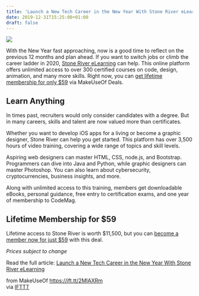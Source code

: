 ```yaml
---
title: 'Launch a New Tech Career in the New Year With Stone River eLearning'
date: 2019-12-31T15:25:00+01:00
draft: false
---
```


![](https://static.makeuseof.com/wp-content/uploads/2019/12/sale_13787_primary_image_wide.jpg)

With the New Year fast approaching, now is a good time to reflect on the previous 12 months and plan ahead. If you want to switch jobs or climb the career ladder in 2020, [Stone River eLearning](https://deals.makeuseof.com/sales/stone-river-elearning-lifetime-membership-2?utm_source=makeuseof.com&utm_medium=referral&utm_campaign=stone-river-elearning-lifetime-membership-2&utm_term=scsf-362574&utm_content=a0x1P000004N6Qr&scsonar=1) can help. This online platform offers unlimited access to over 300 certified courses on code, design, animation, and many more skills. Right now, you can [get lifetime membership for only $59](https://deals.makeuseof.com/sales/stone-river-elearning-lifetime-membership-2?utm_source=makeuseof.com&utm_medium=referral&utm_campaign=stone-river-elearning-lifetime-membership-2&utm_term=scsf-362574&utm_content=a0x1P000004N6Qr&scsonar=1) via MakeUseOf Deals.

**Learn Anything**
------------------

In times past, recruiters would only consider candidates with a degree. But in many careers, skills and talent are now valued more than certificates.

Whether you want to develop iOS apps for a living or become a graphic designer, Stone River can help you get started. This platform has over 3,500 hours of video training, covering a wide range of topics and skill levels.

Aspiring web designers can master HTML, CSS, node.js, and Bootstrap. Programmers can dive into Java and Python, while graphic designers can master Photoshop. You can also learn about cybersecurity, cryptocurrencies, business insights, and more.

Along with unlimited access to this training, members get downloadable eBooks, personal guidance, free entry to certification exams, and one year of membership to CodeMag.

**Lifetime Membership for $59**
-------------------------------

Lifetime access to Stone River is worth $11,500, but you can [become a member now for just $59](https://deals.makeuseof.com/sales/stone-river-elearning-lifetime-membership-2?utm_source=makeuseof.com&utm_medium=referral&utm_campaign=stone-river-elearning-lifetime-membership-2&utm_term=scsf-362574&utm_content=a0x1P000004N6Qr&scsonar=1) with this deal.

_Prices subject to change_

Read the full article: [Launch a New Tech Career in the New Year With Stone River eLearning](https://www.makeuseof.com/tag/launch-new-tech-career-new-year-stone-river-elearning/)

  
  
from MakeUseOf https://ift.tt/2MIAXRm  
via [IFTTT](https://ifttt.com/?ref=da&site=blogger)